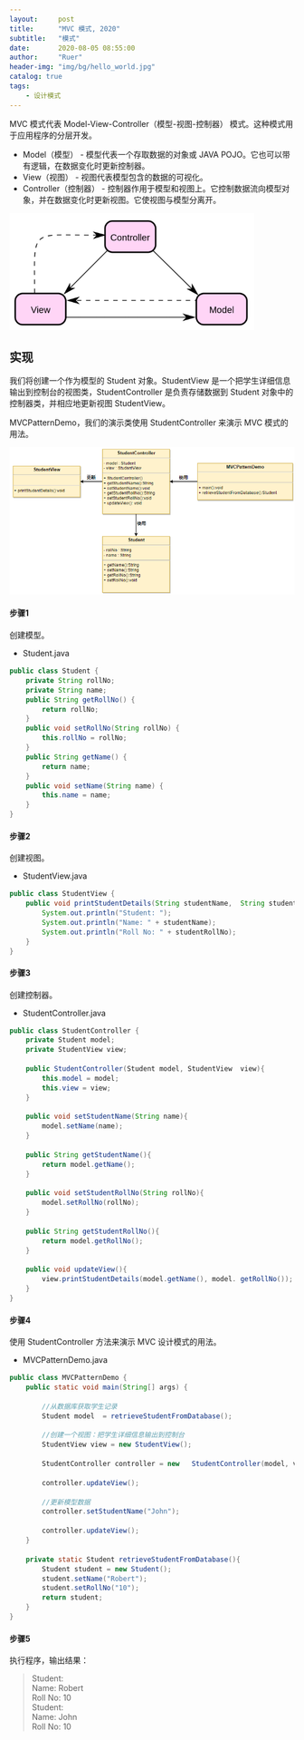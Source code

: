 ```yaml
---
layout:     post
title:      "MVC 模式, 2020"
subtitle:   "模式"
date:       2020-08-05 08:55:00
author:     "Ruer"
header-img: "img/bg/hello_world.jpg"
catalog: true
tags:
    - 设计模式
---
```


MVC 模式代表 Model-View-Controller（模型-视图-控制器） 模式。这种模式用于应用程序的分层开发。

* Model（模型） - 模型代表一个存取数据的对象或 JAVA POJO。它也可以带有逻辑，在数据变化时更新控制器。  
* View（视图） - 视图代表模型包含的数据的可视化。  
* Controller（控制器） - 控制器作用于模型和视图上。它控制数据流向模型对象，并在数据变化时更新视图。它使视图与模型分离开。  

![1](/img/DesignPattern/MVC模式.png)

## 实现

我们将创建一个作为模型的 Student 对象。StudentView 是一个把学生详细信息输出到控制台的视图类，StudentController 是负责存储数据到 Student 对象中的控制器类，并相应地更新视图 StudentView。

MVCPatternDemo，我们的演示类使用 StudentController 来演示 MVC 模式的用法。

![2](/img/DesignPattern/MVC模式UML.png)

#### 步骤1

创建模型。

* Student.java
```java
public class Student {
    private String rollNo;
    private String name;
    public String getRollNo() {
        return rollNo;
    }
    public void setRollNo(String rollNo) {
        this.rollNo = rollNo;
    }
    public String getName() {
        return name;
    }
    public void setName(String name) {
        this.name = name;
    }
}
```

#### 步骤2

创建视图。

* StudentView.java
```java
public class StudentView {
    public void printStudentDetails(String studentName,  String studentRollNo){
        System.out.println("Student: ");
        System.out.println("Name: " + studentName);
        System.out.println("Roll No: " + studentRollNo);
    }
}
```

#### 步骤3

创建控制器。

* StudentController.java
```java
public class StudentController {
    private Student model;
    private StudentView view;
  
    public StudentController(Student model, StudentView  view){
        this.model = model;
        this.view = view;
    }
  
    public void setStudentName(String name){
        model.setName(name);    
    }
  
    public String getStudentName(){
        return model.getName();    
    }
  
    public void setStudentRollNo(String rollNo){
        model.setRollNo(rollNo);      
    }
  
    public String getStudentRollNo(){
        return model.getRollNo();     
    }
  
    public void updateView(){           
        view.printStudentDetails(model.getName(), model. getRollNo());
    }  
}
```

#### 步骤4

使用 StudentController 方法来演示 MVC 设计模式的用法。

* MVCPatternDemo.java
```java
public class MVCPatternDemo {
    public static void main(String[] args) {
  
        //从数据库获取学生记录
        Student model  = retrieveStudentFromDatabase();
   
        //创建一个视图：把学生详细信息输出到控制台
        StudentView view = new StudentView();
   
        StudentController controller = new   StudentController(model, view);
   
        controller.updateView();
   
        //更新模型数据
        controller.setStudentName("John");
   
        controller.updateView();
    }
  
    private static Student retrieveStudentFromDatabase(){
        Student student = new Student();
        student.setName("Robert");
        student.setRollNo("10");
        return student;
    }
}
```

#### 步骤5

执行程序，输出结果：

> Student:  
> Name: Robert  
> Roll No: 10  
> Student:  
> Name: John  
> Roll No: 10  